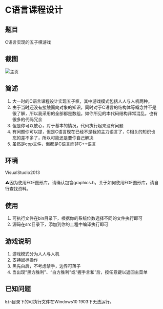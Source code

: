 # C语言课程设计

## 题目

C语言实现的五子棋游戏

## 截图

![主页](/C/example/home.jpg)

## 简述

1. 大一时的C语言课程设计实现五子棋，其中游戏模式包括人人与人机两种。
2. 由于当时还没有接触面向对象的知识，同时对于C语言的结构体等概念并不是很了解，所以我采用的全部都是数组。如你所见的本代码结构非常混乱，也有很多的代码冗余
3. 但是你可以放心，对于基本的情况，代码执行起来没有问题
4. 有问题你可以提，但是C语言现在已经不是我的主力语言了，C相关的知识也忘的差不多了，所以可能还是要你自己解决
5. 虽然是cpp文件，但都是C语言而非C++​语言

## 环境

VisualStudio2013

:warning:因为使用EGE图形库，请确认包含graphics.h。关于如何使用EGE图形库，请自行查找资料。

## 使用

1. 可执行文件在bin目录下，根据你的系统位数选择不同的文件执行即可
2. 源码在src目录下，添加到你的工程中编译执行即可​

## 游戏说明

1. 游戏模式分为人人与人机
2. 支持鼠标操作
3. 黑先白后，不考虑禁手，边界可落子
4. 当出现“黑方胜利”、“白方胜利”或“握手言和”后，按任意键以返回主菜单

## 已知问题
`bin`目录下的可执行文件在Windows10 1903下无法运行。